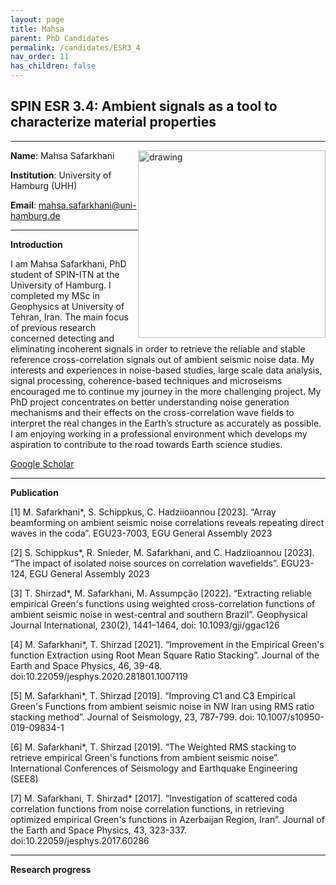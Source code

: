 ```yaml
---
layout: page
title: Mahsa
parent: PhD Candidates
permalink: /candidates/ESR3_4
nav_order: 11
has_children: false
---
```


## SPIN ESR 3.4: Ambient signals as a tool to characterize material properties

---
__Name__: Mahsa Safarkhani    <img src="/candidates/files/ESR3_4_1.jpg" alt="drawing" width="300" style="float:right"/>

__Institution__: University of Hamburg (UHH)

__Email__: mahsa.safarkhani@uni-hamburg.de

---
__Introduction__

I am Mahsa Safarkhani, PhD student of SPIN-ITN at the University of Hamburg. I completed my MSc in Geophysics at University of Tehran, Iran. The main focus of previous research concerned detecting and eliminating incoherent signals in order to retrieve the reliable and stable reference cross-correlation signals out of ambient seismic noise data. My interests and experiences in noise-based studies, large scale data analysis, signal processing, coherence-based techniques and microseisms encouraged me to continue my journey in the more challenging project. My PhD project concentrates on better understanding noise generation mechanisms and their effects on the cross-correlation wave fields to interpret the real changes in the Earth’s structure as accurately as possible. I am enjoying working in a professional environment which develops my aspiration to contribute to the road towards Earth science studies.

[Google Scholar](https://scholar.google.com/citations?user=azjDZBIAAAAJ&hl=en)

---
__Publication__

[1] M. Safarkhani*, S. Schippkus, C. Hadziioannou [2023]. “Array beamforming on ambient seismic noise correlations reveals repeating direct waves in the coda”. EGU23-7003, EGU General Assembly 2023 

[2] S. Schippkus*, R. Snieder, M. Safarkhani, and C. Hadziioannou [2023]. “The impact of isolated noise sources on correlation wavefields”. EGU23-124, EGU General Assembly 2023

[3] T. Shirzad*, M. Safarkhani, M. Assumpção [2022]. “Extracting reliable empirical Green's functions using weighted cross-correlation functions of ambient seismic noise in west-central and southern Brazil”. Geophysical Journal International, 230(2), 1441–1464,  doi: 10.1093/gji/ggac126 

[4] M. Safarkhani*, T. Shirzad [2021]. “Improvement in the Empirical Green's function Extraction using Root Mean Square Ratio Stacking”. Journal of the Earth and Space Physics, 46, 39-48. doi:10.22059/jesphys.2020.281801.1007119 

[5] M. Safarkhani*, T. Shirzad [2019]. “Improving C1 and C3 Empirical Green's Functions from ambient seismic noise in NW Iran using RMS ratio stacking method”. Journal of Seismology, 23, 787-799. doi: 10.1007/s10950- 019-09834-1 

[6] M. Safarkhani*, T. Shirzad [2019]. “The Weighted RMS stacking to retrieve empirical Green's functions from ambient seismic noise”. International Conferences of Seismology and Earthquake Engineering (SEE8)

[7] M. Safarkhani, T. Shirzad* [2017]. “Investigation of scattered coda correlation functions from noise correlation functions, in retrieving optimized empirical Green's functions in Azerbaijan Region, Iran”. Journal of the Earth and Space Physics, 43, 323-337. doi:10.22059/jesphys.2017.60286

---
__Research progress__



